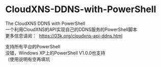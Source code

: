 # CloudXNS-DDNS-with-PowerShell
The CloudXNS DDNS with PowerShell  
一个利用CloudXNS的API实现自己的DDNS服务的PowerShell脚本  
更多信息请阅：  https://03k.org/cloudxns-api-ddns.html  

支持所有平台的PowerShell  
没错，Windows XP上的PowerShell V1.0.0也支持  
（使用说明有空再填坑

